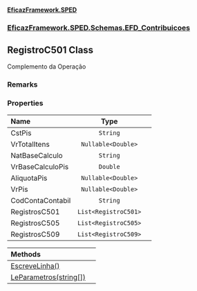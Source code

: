 #### [EficazFramework.SPED](EficazFrameworkSPED.md 'EficazFramework SPED')
### [EficazFramework.SPED.Schemas.EFD_Contribuicoes](EficazFramework.SPED.Schemas.EFD_Contribuicoes.md 'EficazFramework.SPED.Schemas.EFD_Contribuicoes')

## RegistroC501 Class

Complemento da Operação

### Remarks
### Properties

| Name | Type | |
| :--- | :---: | :--- |
| CstPis | `String` |  |
| VrTotalItens | `Nullable<Double>` |  |
| NatBaseCalculo | `String` |  |
| VrBaseCalculoPis | `Double` |  |
| AliquotaPis | `Nullable<Double>` |  |
| VrPis | `Nullable<Double>` |  |
| CodContaContabil | `String` |  |
| RegistrosC501 | `List<RegistroC501>` |  |
| RegistrosC505 | `List<RegistroC505>` |  |
| RegistrosC509 | `List<RegistroC509>` |  |

| Methods | |
| :--- | :--- |
| [EscreveLinha()](EficazFramework.SPED.Schemas.EFD_Contribuicoes/RegistroC501/EscreveLinha().md 'EficazFramework.SPED.Schemas.EFD_Contribuicoes.RegistroC501.EscreveLinha()') | |
| [LeParametros(string[])](EficazFramework.SPED.Schemas.EFD_Contribuicoes/RegistroC501/LeParametros(string[]).md 'EficazFramework.SPED.Schemas.EFD_Contribuicoes.RegistroC501.LeParametros(string[])') | |
